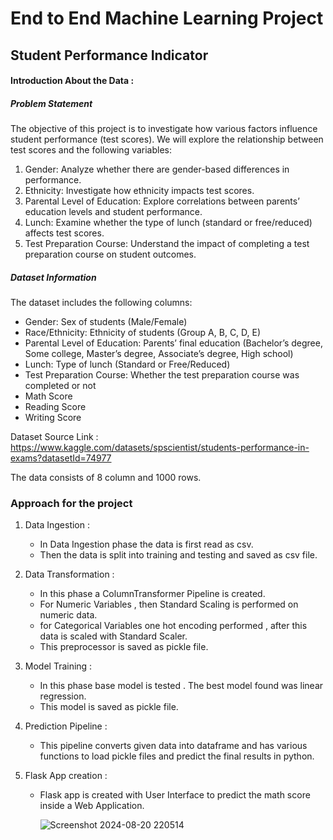 # End to End Machine Learning Project

## Student Performance Indicator
#### Introduction About the Data :
##### Problem Statement
The objective of this project is to investigate how various factors influence student performance (test scores). We will explore the relationship between test scores and the following variables:

1. Gender: Analyze whether there are gender-based differences in performance.
2. Ethnicity: Investigate how ethnicity impacts test scores.
3. Parental Level of Education: Explore correlations between parents’ education levels and student performance.
4. Lunch: Examine whether the type of lunch (standard or free/reduced) affects test scores.
5. Test Preparation Course: Understand the impact of completing a test preparation course on student outcomes.

##### Dataset Information
The dataset includes the following columns:

  - Gender: Sex of students (Male/Female)
  - Race/Ethnicity: Ethnicity of students (Group A, B, C, D, E)
  - Parental Level of Education: Parents’ final education (Bachelor’s degree, Some college, Master’s degree, Associate’s degree, High school)
  - Lunch: Type of lunch (Standard or Free/Reduced)
  - Test Preparation Course: Whether the test preparation course was completed or not
  - Math Score
  - Reading Score
  - Writing Score

Dataset Source Link :  https://www.kaggle.com/datasets/spscientist/students-performance-in-exams?datasetId=74977

The data consists of 8 column and 1000 rows.

### Approach for the project
1. Data Ingestion :

    - In Data Ingestion phase the data is first read as csv.
    - Then the data is split into training and testing and saved as csv file.

2. Data Transformation :

    - In this phase a ColumnTransformer Pipeline is created.
    - For Numeric Variables , then Standard Scaling is performed on numeric data.
    - for Categorical Variables one hot encoding performed , after this data is scaled with Standard Scaler.
    - This preprocessor is saved as pickle file.

3. Model Training :

    - In this phase base model is tested . The best model found was linear regression.
    - This model is saved as pickle file.

4. Prediction Pipeline :

    - This pipeline converts given data into dataframe and has various functions to load pickle files and predict the final results in python.

5. Flask App creation :

    - Flask app is created with User Interface to predict the math score inside a Web Application.
      
  

      ![Screenshot 2024-08-20 220514](https://github.com/user-attachments/assets/13596ee2-95e9-46ca-af7c-e351bd5fbc80)











